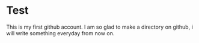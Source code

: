 # Test
This is my first github account.
I am so glad to make a directory on github, i will write something everyday from now on.
